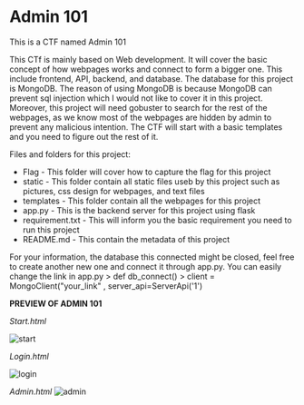 # Admin 101
This is a CTF named Admin 101

This CTf is mainly based on Web development. It will cover the basic concept of how webpages works and connect to form a bigger one. This include frontend, API, backend, and database. The database for this project is MongoDB. The reason of using MongoDB is because MongoDB can prevent sql injection which I would not like to cover it in this project. Moreover, this project will need gobuster to search for the rest of the webpages, as we know most of the webpages are hidden by admin to prevent any malicious intention. The CTF will start with a basic templates and you need to figure out the rest of it.

Files and folders for this project:
- Flag - This folder will cover how to capture the flag for this project
- static - This folder contain all static files useb by this project such as pictures, css design for webpages, and text files
- templates - This folder contain all the webpages for this project
- app.py - This is the backend server for this project using flask
- requirement.txt - This will inform you the basic requirement you need to run this project
- README.md - This contain the metadata of this project

For your information, the database this connected might be closed, feel free to create another new one and connect it through app.py. 
You can easily change the link in app.py > def db_connect() > client = MongoClient("your_link" , server_api=ServerApi('1')


**PREVIEW OF ADMIN 101**


*Start.html*

![start](https://github.com/717U5/CTF/assets/145121989/e46b96cd-c0aa-473c-8fac-4be89af5f626)


*Login.html*

![login](https://github.com/717U5/CTF/assets/145121989/3bc5ff3a-c799-4e74-8b4d-87f54c00863c)


*Admin.html*
![admin](https://github.com/717U5/CTF/assets/145121989/15ff3513-7d64-4b44-89fb-2ae45176bfe3)
